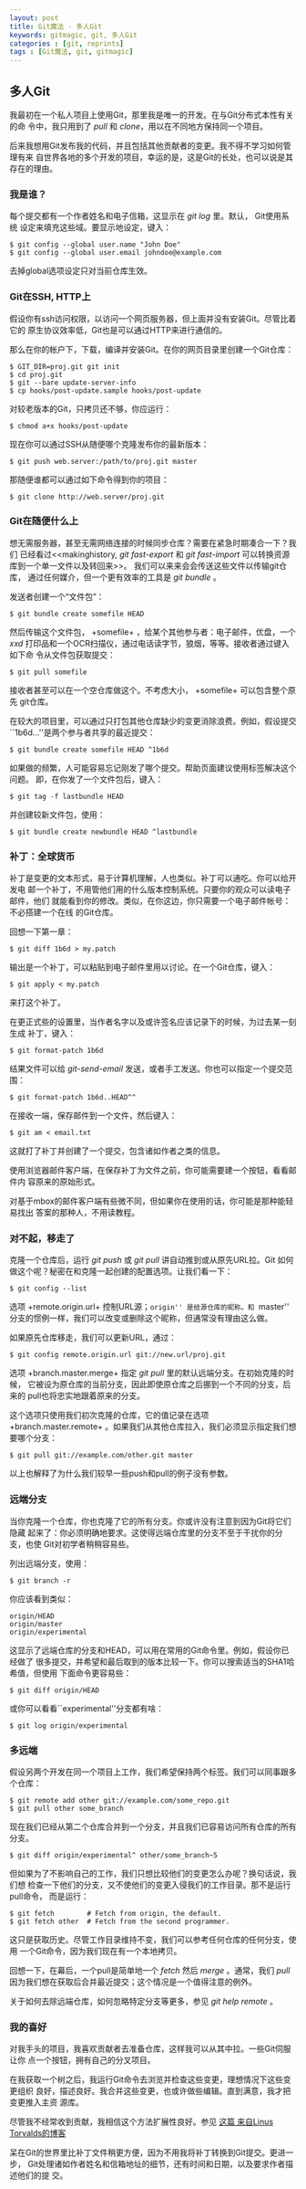 ```yaml
---
layout: post
title: Git魔法 - 多人Git
keywords: gitmagic, git, 多人Git
categories : [git, reprints]
tags : [Git魔法, git, gitmagic]
---
```

## 多人Git ##

我最初在一个私人项目上使用Git，那里我是唯一的开发。在与Git分布式本性有关的命
令中，我只用到了 *pull* 和 *clone*，用以在不同地方保持同一个项目。

后来我想用Git发布我的代码，并且包括其他贡献者的变更。我不得不学习如何管理有来
自世界各地的多个开发的项目，幸运的是，这是Git的长处，也可以说是其存在的理由。

### 我是谁？ ###

每个提交都有一个作者姓名和电子信箱，这显示在 *git log* 里。默认， Git使用系统
设定来填充这些域。要显示地设定，键入：

    $ git config --global user.name "John Doe"
    $ git config --global user.email johndoe@example.com

去掉global选项设定只对当前仓库生效。

### Git在SSH, HTTP上 ###

假设你有ssh访问权限，以访问一个网页服务器，但上面并没有安装Git。尽管比着它的
原生协议效率低，Git也是可以通过HTTP来进行通信的。

那么在你的帐户下，下载，编译并安装Git。在你的网页目录里创建一个Git仓库：

    $ GIT_DIR=proj.git git init
    $ cd proj.git
    $ git --bare update-server-info
    $ cp hooks/post-update.sample hooks/post-update

对较老版本的Git，只拷贝还不够，你应运行：

    $ chmod a+x hooks/post-update

现在你可以通过SSH从随便哪个克隆发布你的最新版本：

    $ git push web.server:/path/to/proj.git master

那随便谁都可以通过如下命令得到你的项目：

    $ git clone http://web.server/proj.git

### Git在随便什么上 ###

想无需服务器，甚至无需网络连接的时候同步仓库？需要在紧急时期凑合一下？我们
已经看过<<makinghistory, *git fast-export* 和 *git fast-import* 可以转换资源
库到一个单一文件以及转回来>>。 我们可以来来会会传送这些文件以传输git仓库，
通过任何媒介，但一个更有效率的工具是 *git bundle* 。

发送者创建一个“文件包”：

    $ git bundle create somefile HEAD

然后传输这个文件包， +somefile+ ，给某个其他参与者：电子邮件，优盘，一个
*xxd* 打印品和一个OCR扫描仪，通过电话读字节，狼烟，等等。接收者通过键入如下命
令从文件包获取提交：

    $ git pull somefile

接收者甚至可以在一个空仓库做这个。不考虑大小， +somefile+ 可以包含整个原先
git仓库。

在较大的项目里，可以通过只打包其他仓库缺少的变更消除浪费。例如，假设提交
``1b6d...''是两个参与者共享的最近提交：

    $ git bundle create somefile HEAD ^1b6d

如果做的频繁，人可能容易忘记刚发了哪个提交。帮助页面建议使用标签解决这个问题。
即，在你发了一个文件包后，键入：

    $ git tag -f lastbundle HEAD

并创建较新文件包，使用：

    $ git bundle create newbundle HEAD ^lastbundle

### 补丁：全球货币 ###

补丁是变更的文本形式，易于计算机理解，人也类似。补丁可以通吃。你可以给开发电
邮一个补丁，不用管他们用的什么版本控制系统。只要你的观众可以读电子邮件，他们
就能看到你的修改。类似，在你这边，你只需要一个电子邮件帐号：不必搭建一个在线
的Git仓库。

回想一下第一章：

    $ git diff 1b6d > my.patch

输出是一个补丁，可以粘贴到电子邮件里用以讨论。在一个Git仓库，键入：

    $ git apply < my.patch

来打这个补丁。

在更正式些的设置里，当作者名字以及或许签名应该记录下的时候，为过去某一刻生成
补丁，键入：

    $ git format-patch 1b6d

结果文件可以给 *git-send-email* 发送，或者手工发送。你也可以指定一个提交范围：

    $ git format-patch 1b6d..HEAD^^

在接收一端，保存邮件到一个文件，然后键入：

    $ git am < email.txt

这就打了补丁并创建了一个提交，包含诸如作者之类的信息。

使用浏览器邮件客户端，在保存补丁为文件之前，你可能需要建一个按钮，看看邮件内
容原来的原始形式。

对基于mbox的邮件客户端有些微不同，但如果你在使用的话，你可能是那种能轻易找出
答案的那种人，不用读教程。

### 对不起，移走了 ###

克隆一个仓库后，运行 *git push* 或 *git pull* 讲自动推到或从原先URL拉。Git
如何做这个呢？秘密在和克隆一起创建的配置选项。让我们看一下：

    $ git config --list

选项 +remote.origin.url+ 控制URL源；``origin'' 是给源仓库的昵称。和
``master'' 分支的惯例一样，我们可以改变或删除这个昵称，但通常没有理由这么做。

如果原先仓库移走，我们可以更新URL，通过：

    $ git config remote.origin.url git://new.url/proj.git

选项 +branch.master.merge+ 指定 *git pull* 里的默认远端分支。在初始克隆的时候，
它被设为原仓库的当前分支，因此即使原仓库之后挪到一个不同的分支，后来的
pull也将忠实地跟着原来的分支。

这个选项只使用我们初次克隆的仓库，它的值记录在选项 +branch.master.remote+
。如果我们从其他仓库拉入，我们必须显示指定我们想要哪个分支：

    $ git pull git://example.com/other.git master

以上也解释了为什么我们较早一些push和pull的例子没有参数。

### 远端分支 ###

当你克隆一个仓库，你也克隆了它的所有分支。你或许没有注意到因为Git将它们隐藏
起来了：你必须明确地要求。这使得远端仓库里的分支不至于干扰你的分支，也使
Git对初学者稍稍容易些。

列出远端分支，使用：

    $ git branch -r

你应该看到类似：

    origin/HEAD
    origin/master
    origin/experimental

这显示了远端仓库的分支和HEAD，可以用在常用的Git命令里。例如，假设你已经做了
很多提交，并希望和最后取到的版本比较一下。你可以搜索适当的SHA1哈希值，但使用
下面命令更容易些：

    $ git diff origin/HEAD

或你可以看看``experimental''分支都有啥：

    $ git log origin/experimental

### 多远端 ###

假设另两个开发在同一个项目上工作，我们希望保持两个标签。我们可以同事跟多个仓库：

    $ git remote add other git://example.com/some_repo.git
    $ git pull other some_branch

现在我们已经从第二个仓库合并到一个分支，并且我们已容易访问所有仓库的所有
分支。

    $ git diff origin/experimental^ other/some_branch~5

但如果为了不影响自己的工作，我们只想比较他们的变更怎么办呢？换句话说，我们想
检查一下他们的分支，又不使他们的变更入侵我们的工作目录。那不是运行pull命令，
而是运行：

    $ git fetch        # Fetch from origin, the default.
    $ git fetch other  # Fetch from the second programmer.

这只是获取历史。尽管工作目录维持不变，我们可以参考任何仓库的任何分支，使用
一个Git命令，因为我们现在有一个本地拷贝。

回想一下，在幕后，一个pull是简单地一个 *fetch* 然后 *merge* 。通常，我们
*pull* 因为我们想在获取后合并最近提交；这个情况是一个值得注意的例外。

关于如何去除远端仓库，如何忽略特定分支等更多，参见 *git help remote* 。

### 我的喜好 ###

对我手头的项目，我喜欢贡献者去准备仓库，这样我可以从其中拉。一些Git伺服让你
点一个按钮，拥有自己的分叉项目。

在我获取一个树之后，我运行Git命令去浏览并检查这些变更，理想情况下这些变更组织
良好，描述良好。我合并这些变更，也或许做些编辑。直到满意，我才把变更推入主资
源库。

尽管我不经常收到贡献，我相信这个方法扩展性良好。参见
[这篇
来自Linus Torvalds的博客](http://torvalds-family.blogspot.com/2009/06/happiness-is-warm-scm.html)

呆在Git的世界里比补丁文件稍更方便，因为不用我将补丁转换到Git提交。更进一步，
Git处理诸如作者姓名和信箱地址的细节，还有时间和日期，以及要求作者描述他们的提
交。
